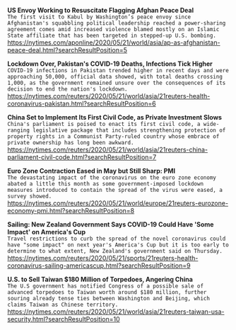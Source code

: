 **US Envoy Working to Resuscitate Flagging Afghan Peace Deal**\
`The first visit to Kabul by Washington’s peace envoy since Afghanistan's squabbling political leadership reached a power-sharing agreement comes amid increased violence blamed mostly on an Islamic State affiliate that has been targeted in stepped-up U.S. bombing. `\
https://nytimes.com/aponline/2020/05/21/world/asia/ap-as-afghanistan-peace-deal.html?searchResultPosition=5

**Lockdown Over, Pakistan's COVID-19 Deaths, Infections Tick Higher**\
`COVID-19 infections in Pakistan trended higher in recent days and were approaching 50,000, official data showed, with total deaths crossing 1,000, as the government remained unsure over the consequences of its decision to end the nation's lockdown.`\
https://nytimes.com/reuters/2020/05/21/world/asia/21reuters-health-coronavirus-pakistan.html?searchResultPosition=6

**China Set to Implement Its First Civil Code, as Private Investment Slows**\
`China's parliament is poised to enact its first civil code, a wide-ranging legislative package that includes strengthening protection of property rights in a Communist Party-ruled country whose embrace of private ownership has long been awkward.`\
https://nytimes.com/reuters/2020/05/21/world/asia/21reuters-china-parliament-civil-code.html?searchResultPosition=7

**Euro Zone Contraction Eased in May but Still Sharp: PMI**\
`The devastating impact of the coronavirus on the euro zone economy abated a little this month as some government-imposed lockdown measures introduced to contain the spread of the virus were eased, a survey showed.`\
https://nytimes.com/reuters/2020/05/21/world/europe/21reuters-eurozone-economy-pmi.html?searchResultPosition=8

**Sailing: New Zealand Government Says COVID-19 Could Have 'Some Impact' on America's Cup**\
`Travel restrictions to curb the spread of the novel coronavirus could have "some impact" on next year's America's Cup but it is too early to determine to what extent, New Zealand's government said on Thursday.`\
https://nytimes.com/reuters/2020/05/21/sports/21reuters-health-coronavirus-sailing-americascup.html?searchResultPosition=9

**U.S. to Sell Taiwan $180 Million of Torpedoes, Angering China**\
`The U.S government has notified Congress of a possible sale of advanced torpedoes to Taiwan worth around $180 million, further souring already tense ties between Washington and Beijing, which claims Taiwan as Chinese territory.`\
https://nytimes.com/reuters/2020/05/21/world/asia/21reuters-taiwan-usa-security.html?searchResultPosition=10

